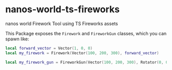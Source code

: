 # nanos-world-ts-fireworks

nanos world Firework Tool using TS Fireworks assets


This Package exposes the `Firework` and `FireworkGun` classes, which you can spawn like:

```lua
local forward_vector = Vector(1, 0, 0)
local my_firework = Firework(Vector(100, 200, 300), forward_vector)

local my_firework_gun = FireworkGun(Vector(100, 200, 300), Rotator(0, 0, 0))
```